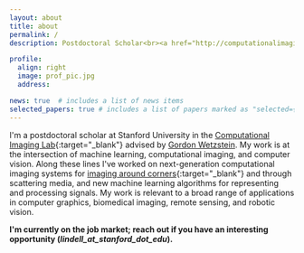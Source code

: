 ```yaml
---
layout: about
title: about
permalink: /
description: Postdoctoral Scholar<br><a href="http://computationalimaging.org/">Computational Imaging Lab</a><br><a href="https://www.stanford.edu/">Stanford University</a> 

profile:
  align: right 
  image: prof_pic.jpg
  address:

news: true  # includes a list of news items
selected_papers: true # includes a list of papers marked as "selected={true}"
---
```


I'm a postdoctoral scholar at Stanford University in the [Computational Imaging Lab](http://www.computationalimaging.org/){:target="_blank"} advised by [Gordon Wetzstein](https://stanford.edu/~gordonwz/). My work is at the intersection of machine learning, computational imaging, and computer vision. Along these lines I've worked on next-generation computational imaging systems for [imaging around corners](http://go.ted.com/davidlindell/){:target="_blank"} and through scattering media, and new machine learning algorithms for representing and processing signals. My work is relevant to a broad range of applications in computer graphics, biomedical imaging, remote sensing, and robotic vision. 

**I'm currently on the job market; reach out if you have an interesting opportunity (*lindell_at_stanford_dot_edu*).**
